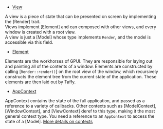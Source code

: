 
- [View](https://github.com/zed-industries/zed/blob/main/crates/gpui/src/view.rs)

A view is a piece of state that can be presented on screen by implementing the [Render] trait.   
Views implement [Element] and can composed with other views, and every window is created with a root view.   
A view is just a [Model] whose type implements `Render`, and the model is accessible via this field.

- [Element](https://github.com/zed-industries/zed/blob/main/crates/gpui/src/element.rs)

Elements are the workhorses of GPUI. They are responsible for laying out and painting all of the contents of a window.
Elements are constructed by calling [`Render::render()`] on the root view of the window, which recursively constructs the element tree from the current state of the application.  These elements are then laid out by Taffy.

- [AppContext](https://github.com/zed-industries/zed/blob/main/crates/gpui/src/app.rs)

AppContext contains the state of the full application, and passed as a reference to a variety of callbacks.  Other contexts such as [ModelContext], [WindowContext], and [ViewContext] deref to this type, making it the most general context type. You need a reference to an `AppContext` to access the state of a [Model]. [More details on contexts](https://github.com/stormasm/zednotes/blob/main/contexts.md)
